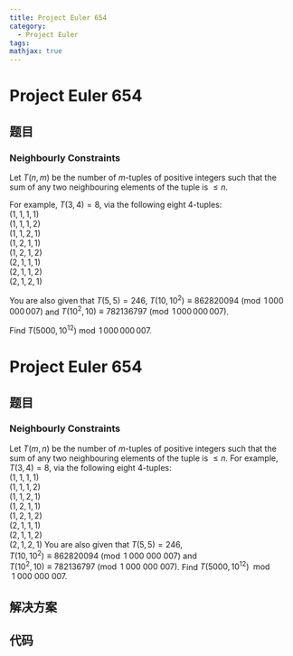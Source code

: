 ```yaml
---
title: Project Euler 654
category:
  - Project Euler
tags:
mathjax: true
---
```

<escape><!-- more --></escape>
    
# Project Euler 654
## 题目
### Neighbourly Constraints



Let $T(n, m)$ be the number of $m$-tuples of positive integers such that the sum of any two neighbouring elements of the tuple is $\le n$.


For example, $T(3, 4)=8$, via the following eight $4$-tuples:<br />
$(1, 1, 1, 1)$<br />
$(1, 1, 1, 2)$<br />
$(1, 1, 2, 1)$<br />
$(1, 2, 1, 1)$<br />
$(1, 2, 1, 2)$<br />
$(2, 1, 1, 1)$<br />
$(2, 1, 1, 2)$<br />
$(2, 1, 2, 1)$<br />

You are also given that $T(5, 5)=246$, $T(10, 10^{2}) \equiv 862820094 \pmod{1\,000\,000\,007}$ and  $T(10^2, 10) \equiv 782136797 \pmod{1\,000\,000\,007}$.


Find $T(5000, 10^{12}) \bmod 1\,000\,000\,007$.



# Project Euler 654
## 题目
### Neighbourly Constraints

Let $T(m,n)$ be the number of $m$-tuples of positive integers such that the sum of any two neighbouring elements of the tuple is $\le n$.
For example, $T(3,4)=8$, via the following eight $4$-tuples:<br>$(1, 1, 1, 1)$<br>$(1, 1, 1, 2)$<br>$(1, 1, 2, 1)$<br>$(1, 2, 1 ,1)$<br>$(1, 2, 1 ,2)$<br>$(2, 1, 1 ,1)$<br>$(2, 1, 1 ,2)$<br>$(2, 1, 2 ,1)$
You are also given that $T(5,5)=246$,<br>$T(10,10^2)\equiv 862820094 \pmod{1\ 000\ 000\ 007}$ and<br>$T(10^2,10)\equiv 782136797 \pmod{1\ 000\ 000\ 007}$.
Find $T(5000,10^{12})\mod 1\ 000\ 000\ 007$.


## 解决方案


## 代码


